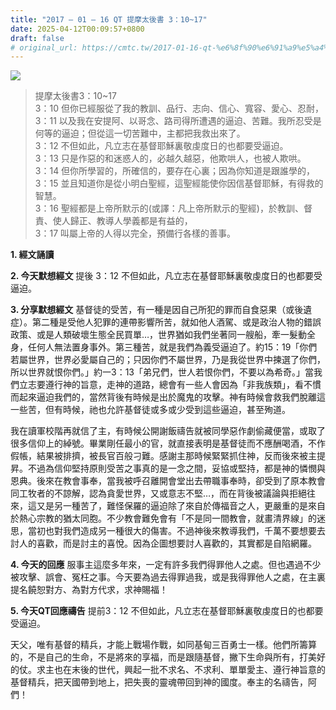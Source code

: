 ```yaml
---
title: "2017 – 01 – 16 QT 提摩太後書 3：10~17"
date: 2025-04-12T00:09:57+0800
draft: false
# original_url: https://cmtc.tw/2017-01-16-qt-%e6%8f%90%e6%91%a9%e5%a4%aa%e5%be%8c%e6%9b%b83%ef%bc%9a1017
---
```


![](/images/qt.jpg)
> 提摩太後書3：10\~17  
> 3：10 但你已經服從了我的教訓、品行、志向、信心、寬容、愛心、忍耐，  
> 3：11 以及我在安提阿、以哥念、路司得所遭遇的逼迫、苦難。我所忍受是何等的逼迫；但從這一切苦難中，主都把我救出來了。  
> 3：12 不但如此，凡立志在基督耶穌裏敬虔度日的也都要受逼迫。  
> 3：13 只是作惡的和迷惑人的，必越久越惡，他欺哄人，也被人欺哄。  
> 3：14 但你所學習的，所確信的，要存在心裏；因為你知道是跟誰學的，  
> 3：15 並且知道你是從小明白聖經，這聖經能使你因信基督耶穌，有得救的智慧。  
> 3：16 聖經都是上帝所默示的(或譯：凡上帝所默示的聖經)，於教訓、督責、使人歸正、教導人學義都是有益的，  
> 3：17 叫屬上帝的人得以完全，預備行各樣的善事。

**1.  經文誦讀**

**2.  今天默想經文**
提後 3：12 不但如此，凡立志在基督耶穌裏敬虔度日的也都要受逼迫。

**3. 分享默想經文**
基督徒的受苦，有一種是因自己所犯的罪而自食惡果（或後遺症）。第二種是受他人犯罪的連帶影響所苦，就如他人酒駕、或是政治人物的錯誤政策、或是人類破壞生態全民買單…，世界猶如我們坐著同一艘船，牽一髮動全身，任何人無法置身事外。第三種苦，就是我們為義受逼迫了。約15：19「你們若屬世界，世界必愛屬自己的；只因你們不屬世界，乃是我從世界中揀選了你們，所以世界就恨你們。」約一3：13「弟兄們，世人若恨你們，不要以為希奇。」當我們立志要遵行神的旨意，走神的道路，總會有一些人會因為「非我族類」，看不慣而起來逼迫我們的，當然背後有時候是出於魔鬼的攻擊。神有時候會救我們脫離這一些苦，但有時候，祂也允許基督徒或多或少受到這些逼迫，甚至殉道。

我在讀軍校階再就信了主，有時候公開謝飯禱告就被同學惡作劇偷藏便當，或取了很多信仰上的綽號。畢業剛任最小的官，就直接表明是基督徒而不應酬喝酒，不作假帳，結果被排擠，被長官百般刁難。感謝主那時候緊緊抓住神，反而後來被主提昇。不過為信仰堅持原則受苦之事真的是一念之間，妥協或堅持，都是神的憐憫與恩典。後來在教會事奉，當我被呼召離開會堂出去帶職事奉時，卻受到了原本教會同工牧者的不諒解，認為貪愛世界，又或意志不堅…，而在背後被議論與拒絕往來，這又是另一種苦了，難怪保羅的逼迫除了來自於傳福音之人，更嚴重的是來自於熱心宗教的猶太同胞。不少教會難免會有「不是同一間教會，就畫清界線」的迷思，當初也對我們造成另一種很大的傷害。不過神後來教導我們，千萬不要想要去討人的喜歡，而是討主的喜悅。因為企圖想要討人喜歡的，其實都是自陷網羅。

**4. 今天的回應**
服事主這麼多年來，一定有許多我們得罪他人之處。但也遇過不少被攻擊、誤會、冤枉之事。今天要為過去得罪過我，或是我得罪他人之處，在主裏提名饒恕對方、為對方代求，求神賜福！

**5. 今天QT回應禱告**
提前3：12 不但如此，凡立志在基督耶穌裏敬虔度日的也都要受逼迫。

天父，唯有基督的精兵，才能上戰場作戰，如同基甸三百勇士一樣。他們所籌算的，不是自己的生命，不是將來的享福，而是跟隨基督，撇下生命與所有，打美好的仗。求主也在末後的世代，興起一批不求名、不求利、單單愛主、遵行神旨意的基督精兵，把天國帶到地上，把失喪的靈魂帶回到神的國度。奉主的名禱告，阿們！
